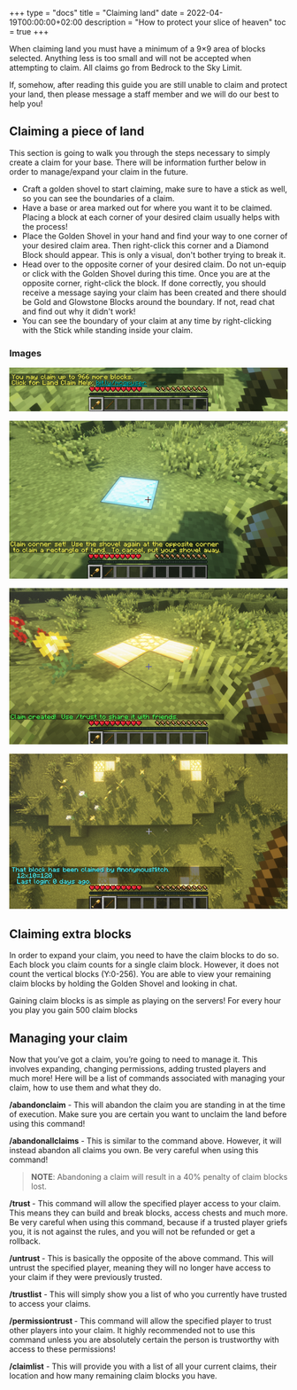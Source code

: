 +++
type = "docs"
title = "Claiming land"
date = 2022-04-19T00:00:00+02:00
description = "How to protect your slice of heaven"
toc = true
+++

When claiming land you must have a minimum of a 9×9 area of blocks selected. Anything less is too small and will not be accepted when attempting to claim. All claims go from Bedrock to the Sky Limit.

If, somehow, after reading this guide you are still unable to claim and protect your land, then please message a staff member and we will do our best to help you!

## Claiming a piece of land

This section is going to walk you through the steps necessary to simply create a claim for your base. There will be information further below in order to manage/expand your claim in the future.

- Craft a golden shovel to start claiming, make sure to have a stick as well, so you can see the boundaries of a claim.
- Have a base or area marked out for where you want it to be claimed. Placing a block at each corner of your desired claim usually helps with the process!
- Place the Golden Shovel in your hand and find your way to one corner of your desired claim area. Then right-click this corner and a Diamond Block should appear. This is only a visual, don't bother trying to break it.
- Head over to the opposite corner of your desired claim. Do not un-equip or click with the Golden Shovel during this time. Once you are at the opposite corner, right-click the block. If done correctly, you should receive a message saying your claim has been created and there should be Gold and Glowstone Blocks around the boundary. If not, read chat and find out why it didn't work!
- You can see the boundary of your claim at any time by right-clicking with the Stick while standing inside your claim.

### Images

![Items required](images/inventory.png) 

![Claim corners](images/corners.png) 

![Claim has been made](images/claimed.png) 

![Right-click with the stick to see a claim](images/show-claim.png)

## Claiming extra blocks

In order to expand your claim, you need to have the claim blocks to do so. Each block you claim counts for a single claim block. However, it does not count the vertical blocks (Y:0-256). You are able to view your remaining claim blocks by holding the Golden Shovel and looking in chat.

Gaining claim blocks is as simple as playing on the servers! For every hour you play you gain 500 claim blocks

## Managing your claim

Now that you’ve got a claim, you’re going to need to manage it. This involves expanding, changing permissions, adding trusted players and much more! Here will be a list of commands associated with managing your claim, how to use them and what they do.

**/abandonclaim** - 
This will abandon the claim you are standing in at the time of execution. Make sure you are certain you want to unclaim the land before using this command!

**/abandonallclaims** -
This is similar to the command above. However, it will instead abandon all claims you own. Be very careful when using this command!

> **NOTE**: Abandoning a claim will result in a 40% penalty of claim blocks lost.

**/trust <player>** -
This command will allow the specified player access to your claim. This means they can build and break blocks, access chests and much more. Be very careful when using this command, because if a trusted player griefs you, it is not against the rules, and you will not be refunded or get a rollback.

**/untrust <player>** -
This is basically the opposite of the above command. This will untrust the specified player, meaning they will no longer have access to your claim if they were previously trusted.

**/trustlist** -
This will simply show you a list of who you currently have trusted to access your claims.

**/permissiontrust <player>** -
This command will allow the specified player to trust other players into your claim. It highly recommended not to use this command unless you are absolutely certain the person is trustworthy with access to these permissions!

**/claimlist** -
This will provide you with a list of all your current claims, their location and how many remaining claim blocks you have.
